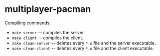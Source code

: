 # multiplayer-pacman
Compiling commands:
* `make server` -- compiles the server.
* `make client` -- compiles the client.
* `make clean-server` -- deletes every `*.o` file and the server executable.
* `make clean-client` -- deletes every `*.o` file and the client executable.
